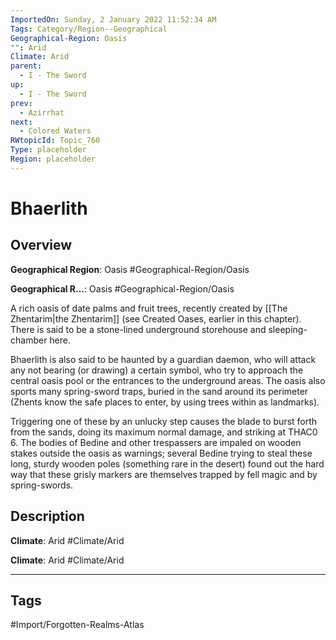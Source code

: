```yaml
---
ImportedOn: Sunday, 2 January 2022 11:52:34 AM
Tags: Category/Region--Geographical
Geographical-Region: Oasis
"": Arid
Climate: Arid
parent:
  - I - The Sword
up:
  - I - The Sword
prev:
  - Azirrhat
next:
  - Colored Waters
RWtopicId: Topic_760
Type: placeholder
Region: placeholder
---
```

# Bhaerlith
## Overview
**Geographical Region**: Oasis
#Geographical-Region/Oasis

**Geographical R…**: Oasis
#Geographical-Region/Oasis

A rich oasis of date palms and fruit trees, recently created by [[The Zhentarim|the Zhentarim]] (see Created Oases, earlier in this chapter). There is said to be a stone-lined underground storehouse and sleeping-chamber here.

Bhaerlith is also said to be haunted by a guardian daemon, who will attack any not bearing (or drawing) a certain symbol, who try to approach the central oasis pool or the entrances to the underground areas. The oasis also sports many spring-sword traps, buried in the sand around its perimeter (Zhents know the safe places to enter, by using trees within as landmarks).

Triggering one of these by an unlucky step causes the blade to burst forth from the sands, doing its maximum normal damage, and striking at THAC0 6. The bodies of Bedine and other trespassers are impaled on wooden stakes outside the oasis as warnings; several Bedine trying to steal these long, sturdy wooden poles (something rare in the desert) found out the hard way that these grisly markers are themselves trapped by fell magic and by spring-swords.

## Description
**Climate**: Arid
#Climate/Arid

**Climate**: Arid
#Climate/Arid


---
## Tags
#Import/Forgotten-Realms-Atlas


